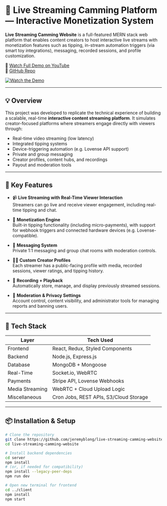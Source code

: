 # 🎥 Live Streaming Camming Platform — Interactive Monetization System

**Live Streaming Camming Website** is a full-featured MERN stack web platform that enables content creators to host interactive live streams with monetization features such as tipping, in-stream automation triggers (via smart toy integrations), messaging, recorded sessions, and profile customization.

🔗 [Watch Full Demo on YouTube](https://youtu.be/Jgl3reHwR6g)  
📂 [GitHub Repo](https://github.com/jeremyblong/live-streaming-camming-website.git)

[![Watch the Demo](https://blockchainsocialmedia.s3.us-east-1.amazonaws.com/Screenshot+2025-05-27+144822.png)](https://youtu.be/Jgl3reHwR6g)

---

## 💡 Overview

This project was developed to replicate the technical experience of building a scalable, real-time **interactive content streaming platform**. It simulates creator-focused platforms where streamers engage directly with viewers through:

- Real-time video streaming (low latency)
- Integrated tipping systems
- Device-triggering automation (e.g. Lovense API support)
- Private and group messaging
- Creator profiles, content hubs, and recordings
- Payout and moderation tools

---

## 🧠 Key Features

- 📹 **Live Streaming with Real-Time Viewer Interaction**  
  Streamers can go live and receive viewer engagement, including real-time tipping and chat.

- 💸 **Monetization Engine**  
  Built-in tipping functionality (including micro-payments), with support for webhook triggers and connected hardware devices (e.g. Lovense-compatible).

- 💬 **Messaging System**  
  Private 1:1 messaging and group chat rooms with moderation controls.

- 🧑‍💻 **Custom Creator Profiles**  
  Each streamer has a public-facing profile with media, recorded sessions, viewer ratings, and tipping history.

- 🧾 **Recording + Playback**  
  Automatically store, manage, and display previously streamed sessions.

- 🔐 **Moderation & Privacy Settings**  
  Account control, content visibility, and administrator tools for managing reports and banning users.

---

## 🧱 Tech Stack

| Layer         | Tech Used                     |
|---------------|-------------------------------|
| Frontend      | React, Redux, Styled Components |
| Backend       | Node.js, Express.js           |
| Database      | MongoDB + Mongoose            |
| Real-Time     | Socket.io, WebRTC             |
| Payments      | Stripe API, Lovense Webhooks  |
| Media Streaming | WebRTC + Cloud Upload Logic |
| Miscellaneous | Cron Jobs, REST APIs, S3/Cloud Storage |

---

## 📦 Installation & Setup

```bash
# Clone the repository
git clone https://github.com/jeremyblong/live-streaming-camming-website.git
cd live-streaming-camming-website

# Install backend dependencies
cd server
npm install
# (or, if needed for compatibility)
npm install --legacy-peer-deps
npm run dev

# Open new terminal for frontend
cd ../client
npm install
npm start
